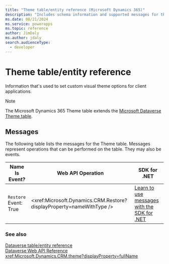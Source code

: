 ```yaml
---
title: "Theme table/entity reference (Microsoft Dynamics 365)"
description: "Includes schema information and supported messages for the Theme table/entity with Microsoft Dynamics 365."
ms.date: 08/21/2024
ms.service: powerapps
ms.topic: reference
author: JimDaly
ms.author: jdaly
search.audienceType: 
  - developer
---
```


# Theme table/entity reference

Information that's used to set custom visual theme options for client applications.

> [!NOTE]
> The Microsoft Dynamics 365 Theme table extends the [Microsoft Dataverse Theme table](/power-apps/developer/data-platform/reference/entities/theme).


## Messages

The following table lists the messages for the Theme table.
Messages represent operations that can be performed on the table. They may also be events.

| Name <br />Is Event? |Web API Operation |SDK for .NET |
| ---- | ----- |----- |
| `Restore`<br />Event: True |<xref:Microsoft.Dynamics.CRM.Restore?displayProperty=nameWithType /> |[Learn to use messages with the SDK for .NET](/power-apps/developer/data-platform/org-service/use-messages)|





### See also

[Dataverse table/entity reference](../about-entity-reference.md)  
[Dataverse Web API Reference](/power-apps/developer/data-platform/webapi/reference/about)   
<xref:Microsoft.Dynamics.CRM.theme?displayProperty=fullName>
